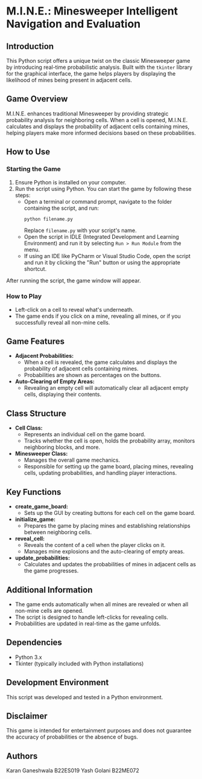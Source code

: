 # M.I.N.E.: Minesweeper Intelligent Navigation and Evaluation

## Introduction
This Python script offers a unique twist on the classic Minesweeper game by introducing real-time probabilistic analysis. Built with the `tkinter` library for the graphical interface, the game helps players by displaying the likelihood of mines being present in adjacent cells.

## Game Overview
M.I.N.E. enhances traditional Minesweeper by providing strategic probability analysis for neighboring cells. When a cell is opened, M.I.N.E. calculates and displays the probability of adjacent cells containing mines, helping players make more informed decisions based on these probabilities.

## How to Use
### Starting the Game
1. Ensure Python is installed on your computer.
2. Run the script using Python. You can start the game by following these steps:
    - Open a terminal or command prompt, navigate to the folder containing the script, and run:
      ```bash
      python filename.py
      ```
      Replace `filename.py` with your script's name.
    - Open the script in IDLE (Integrated Development and Learning Environment) and run it by selecting `Run > Run Module` from the menu.
    - If using an IDE like PyCharm or Visual Studio Code, open the script and run it by clicking the "Run" button or using the appropriate shortcut.
   
After running the script, the game window will appear.

### How to Play
- Left-click on a cell to reveal what's underneath.
- The game ends if you click on a mine, revealing all mines, or if you successfully reveal all non-mine cells.

## Game Features
- **Adjacent Probabilities:**
    - When a cell is revealed, the game calculates and displays the probability of adjacent cells containing mines.
    - Probabilities are shown as percentages on the buttons.
- **Auto-Clearing of Empty Areas:**
    - Revealing an empty cell will automatically clear all adjacent empty cells, displaying their contents.

## Class Structure
- **Cell Class:**
    - Represents an individual cell on the game board.
    - Tracks whether the cell is open, holds the probability array, monitors neighboring blocks, and more.
- **Minesweeper Class:**
    - Manages the overall game mechanics.
    - Responsible for setting up the game board, placing mines, revealing cells, updating probabilities, and handling player interactions.

## Key Functions
- **create_game_board:**
    - Sets up the GUI by creating buttons for each cell on the game board.
- **initialize_game:**
    - Prepares the game by placing mines and establishing relationships between neighboring cells.
- **reveal_cell:**
    - Reveals the content of a cell when the player clicks on it.
    - Manages mine explosions and the auto-clearing of empty areas.
- **update_probabilities:**
    - Calculates and updates the probabilities of mines in adjacent cells as the game progresses.

## Additional Information
- The game ends automatically when all mines are revealed or when all non-mine cells are opened.
- The script is designed to handle left-clicks for revealing cells.
- Probabilities are updated in real-time as the game unfolds.

## Dependencies
- Python 3.x
- Tkinter (typically included with Python installations)

## Development Environment
This script was developed and tested in a Python environment.

## Disclaimer
This game is intended for entertainment purposes and does not guarantee the accuracy of probabilities or the absence of bugs.

## Authors
Karan Ganeshwala B22ES019
Yash Golani B22ME072  